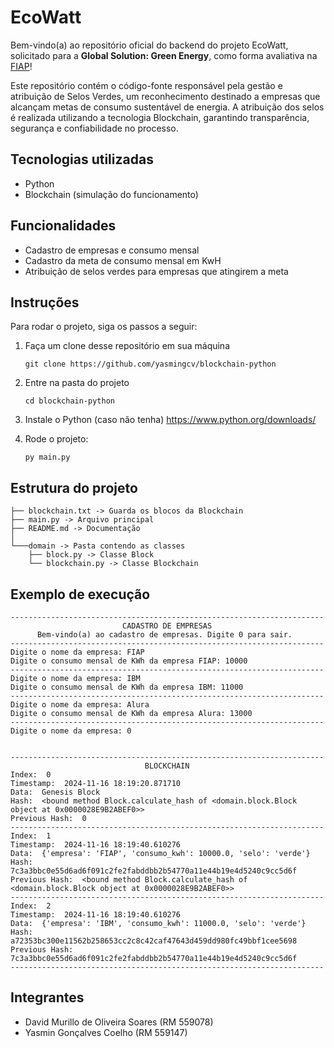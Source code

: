 # EcoWatt


Bem-vindo(a) ao repositório oficial do backend do projeto EcoWatt, solicitado para a **Global Solution: Green Energy**, como forma avaliativa na [FIAP](https://www.fiap.com.br/)!

Este repositório contém o código-fonte responsável pela gestão e atribuição de Selos Verdes, um reconhecimento destinado a empresas que alcançam metas de consumo sustentável de energia. A atribuição dos selos é realizada utilizando a tecnologia Blockchain, garantindo transparência, segurança e confiabilidade no processo.

## Tecnologias utilizadas

- Python
- Blockchain (simulação do funcionamento)

## Funcionalidades

- Cadastro de empresas e consumo mensal
- Cadastro da meta de consumo mensal em KwH
- Atribuição de selos verdes para empresas que atingirem a meta

## Instruções

Para rodar o projeto, siga os passos a seguir:

1. Faça um clone desse repositório em sua máquina
    ```
    git clone https://github.com/yasmingcv/blockchain-python
    ```

2. Entre na pasta do projeto
    ```
    cd blockchain-python
    ```

3. Instale o Python (caso não tenha)
    https://www.python.org/downloads/

3. Rode o projeto:
   ```
   py main.py
   ```

## Estrutura do projeto

```
├── blockchain.txt -> Guarda os blocos da Blockchain
├── main.py -> Arquivo principal
├── README.md -> Documentação
│
└───domain -> Pasta contendo as classes 
    ├── block.py -> Classe Block
    └── blockchain.py -> Classe Blockchain

```

## Exemplo de execução

```
----------------------------------------------------------------------
                         CADASTRO DE EMPRESAS
      Bem-vindo(a) ao cadastro de empresas. Digite 0 para sair.
----------------------------------------------------------------------
Digite o nome da empresa: FIAP
Digite o consumo mensal de KWh da empresa FIAP: 10000
----------------------------------------------------------------------
Digite o nome da empresa: IBM
Digite o consumo mensal de KWh da empresa IBM: 11000
----------------------------------------------------------------------
Digite o nome da empresa: Alura
Digite o consumo mensal de KWh da empresa Alura: 13000
----------------------------------------------------------------------
Digite o nome da empresa: 0


----------------------------------------------------------------------
                              BLOCKCHAIN
Index:  0
Timestamp:  2024-11-16 18:19:20.871710
Data:  Genesis Block
Hash:  <bound method Block.calculate_hash of <domain.block.Block object at 0x0000028E9B2ABEF0>>
Previous Hash:  0
----------------------------------------------------------------------
Index:  1
Timestamp:  2024-11-16 18:19:40.610276
Data:  {'empresa': 'FIAP', 'consumo_kwh': 10000.0, 'selo': 'verde'}
Hash:  7c3a3bbc0e55d6ad6f091c2fe2fabddbb2b54770a11e44b19e4d5240c9cc5d6f
Previous Hash:  <bound method Block.calculate_hash of <domain.block.Block object at 0x0000028E9B2ABEF0>>
----------------------------------------------------------------------
Index:  2
Timestamp:  2024-11-16 18:19:40.610276
Data:  {'empresa': 'IBM', 'consumo_kwh': 11000.0, 'selo': 'verde'}
Hash:  a72353bc300e11562b258653cc2c8c42caf47643d459dd980fc49bbf1cee5698
Previous Hash:  7c3a3bbc0e55d6ad6f091c2fe2fabddbb2b54770a11e44b19e4d5240c9cc5d6f
----------------------------------------------------------------------
```

## Integrantes

- David Murillo de Oliveira Soares (RM 559078)
- Yasmin Gonçalves Coelho (RM 559147)